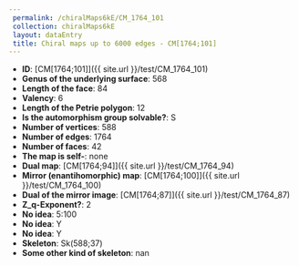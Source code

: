 ```yaml
--- 
 permalink: /chiralMaps6kE/CM_1764_101 
 collection: chiralMaps6kE
 layout: dataEntry
 title: Chiral maps up to 6000 edges - CM[1764;101]
---
```


- **ID**: [CM[1764;101]]({{ site.url }}/test/CM_1764_101)
- **Genus of the underlying surface**: 568
- **Length of the face**: 84
- **Valency**: 6
- **Length of the Petrie polygon**: 12
- **Is the automorphism group solvable?**: S
- **Number of vertices**: 588
- **Number of edges**: 1764
- **Number of faces**: 42
- **The map is self-**: none
- **Dual map**: [CM[1764;94]]({{ site.url }}/test/CM_1764_94)
- **Mirror (enantihomorphic) map**: [CM[1764;100]]({{ site.url }}/test/CM_1764_100)
- **Dual of the mirror image**: [CM[1764;87]]({{ site.url }}/test/CM_1764_87)
- **Z_q-Exponent?**: 2
- **No idea**:  5:100
- **No idea**: Y
- **No idea**: Y
- **Skeleton**: Sk(588;37)
- **Some other kind of skeleton**: nan
